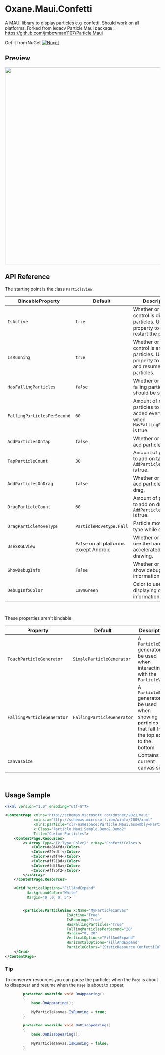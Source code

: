 # Oxane.Maui.Confetti
A MAUI library to display particles e.g. confetti. Should work on all platforms. Forked from legacy Particle.Maui package : https://github.com/jmbowman1107/Particle.Maui

Get it from NuGet [![Nuget](https://img.shields.io/nuget/vpre/oxane.maui.confetti)](https://www.nuget.org/packages/oxane.maui.confetti/)

## Preview
<img src="Media/sample.gif" width="640px" />

## API Reference

The starting point is the class `ParticleView`.


| BindableProperty | Default | Description |
|------------------|---------|-------------|
| `IsActive` | `true` | Whether or not the control is displaying particles. Use this property to stop and restart the particles. |
| `IsRunning` | `true` | Whether or not the control is animating particles. Use this property to pause and resume the particles. |
| `HasFallingParticles` | `false` | Whether or not falling particles should be shown. |
| `FallingParticlesPerSecond` | `60` | Amount of new particles to be added every second when `HasFallingParticles` is true. |
| `AddParticlesOnTap` | `false` | Whether or not to add particles on tap. |
| `TapParticleCount` | `30` | Amount of particles to add on tap when `AddParticlesOnTap` is true. |
| `AddParticlesOnDrag` | `false` | Whether or not to add particles on drag. |
| `DragParticleCount` | `60` | Amount of particles to add on drag when `AddParticlesOnDrag` is true. |
| `DragParticleMoveType` | `ParticleMovetype.Fall` | Particle movement type while dragging. |
| `UseSKGLView` | `False` on all platforms except Android | Whether or not to use the hardware-accelerated view for drawing. |
| `ShowDebugInfo` | `False` | Whether or not to show debug information. |
| `DebugInfoColor` | `LawnGreen` | Color to use when displaying debug information. |
<br>

These properties aren't bindable.

| Property | Default | Description |
|------------------|-|---------|
| `TouchParticleGenerator` | `SimpleParticleGenerator` | A `ParticleBase` generator to be used when interacting with the `ParticleView` |
| `FallingParticleGenerator` | `FallingParticleGenerator` | A `ParticleBase` generator to be used when showing particles that fall from the top edge to the bottom |
| `CanvasSize` | <none>| Contains the current canvas size |
<br>

## Usage Sample

```xml
<?xml version="1.0" encoding="utf-8"?>

<ContentPage xmlns="http://schemas.microsoft.com/dotnet/2021/maui"
             xmlns:x="http://schemas.microsoft.com/winfx/2009/xaml"
             xmlns:particle="clr-namespace:Particle.Maui;assembly=Particle.Maui"
             x:Class="Particle.Maui.Sample.Demo2.Demo2"
             Title="Custom Particles">
    <ContentPage.Resources>
        <x:Array Type="{x:Type Color}" x:Key="ConfettiColors">
            <Color>#a864fd</Color>
            <Color>#29cdff</Color>
            <Color>#78ff44</Color>
            <Color>#ff718d</Color>
            <Color>#fdff6a</Color>
            <Color>#ffcbf2</Color>
        </x:Array>
    </ContentPage.Resources>

    <Grid VerticalOptions="FillAndExpand"
          BackgroundColor="White"
          Margin="0 ,0, 0, 5">


        <particle:ParticleView x:Name="MyParticleCanvas"
                            IsActive="True"
                            IsRunning="True"
                            HasFallingParticles="True"
                            FallingParticlesPerSecond="20"
                            Margin="0, 20"
                            VerticalOptions="FillAndExpand"
                            HorizontalOptions="FillAndExpand"
                            ParticleColors="{StaticResource ConfettiColors}" />
    </Grid>
</ContentPage>
```

### Tip
To conserver resources you can pause the particles when the `Page` is about to disappear and resume when the `Page` is about to appear.
```csharp
        protected override void OnAppearing()
        {
            base.OnAppearing();

            MyParticleCanvas.IsRunning = true;
        }

        protected override void OnDisappearing()
        {
            base.OnDisappearing();

            MyParticleCanvas.IsRunning = false;
        }
```
